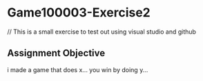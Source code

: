 # Game100003-Exercise2
// This is a small exercise to test out using visual studio and github

## Assignment Objective
i made a game that does x... you win by doing y...
